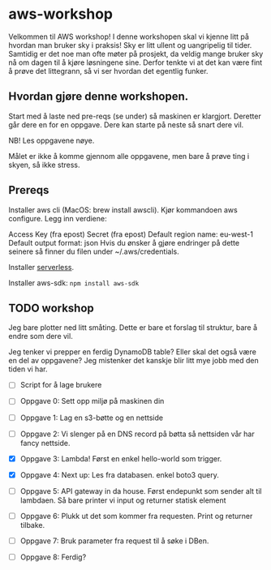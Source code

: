 # aws-workshop

Velkommen til AWS workshop!
I denne workshopen skal vi kjenne litt på hvordan man bruker sky i praksis!
Sky er litt ullent og uangripelig til tider. Samtidig er det noe man ofte møter på prosjekt, 
da veldig mange bruker sky nå om dagen til å kjøre løsningene sine. 
Derfor tenkte vi at det kan være fint å prøve det littegrann, så vi ser hvordan det egentlig funker. 

## Hvordan gjøre denne workshopen. 
Start med å laste ned pre-reqs (se under) så maskinen er klargjort. 
Deretter går dere en for en oppgave. Dere kan starte på neste så snart dere vil. 

NB! Les oppgavene nøye.

Målet er ikke å komme gjennom alle oppgavene, men bare å prøve ting i skyen, så ikke stress.

## Prereqs
Installer aws cli (MacOS: brew install awscli). Kjør kommandoen aws configure. Legg inn verdiene:

Access Key (fra epost)
Secret (fra epost)
Default region name: eu-west-1
Default output format: json
Hvis du ønsker å gjøre endringer på dette seinere så finner du filen under ~/.aws/credentials.

Installer [serverless](https://www.serverless.com/framework/docs/getting-started/).

Installer aws-sdk: `npm install aws-sdk`


## TODO workshop
Jeg bare plotter ned litt småting. Dette er bare et forslag til struktur, bare å endre som dere vil. 

Jeg tenker vi prepper en ferdig DynamoDB table? Eller skal det også være en del av oppgavene? Jeg mistenker det kanskje blir litt mye jobb med den tiden vi har.

- [ ] Script for å lage brukere
- [ ] Oppgave 0: Sett opp miljø på maskinen din
- [ ] Oppgave 1: Lag en s3-bøtte og en nettside
- [ ] Oppgave 2: Vi slenger på en DNS record på bøtta så nettsiden vår har fancy nettside.
- [x] Oppgave 3: Lambda! Først en enkel hello-world som trigger.
- [x] Oppgave 4: Next up: Les fra databasen. enkel boto3 query.
- [ ] Oppgave 5: API gateway in da house. Først endepunkt som sender alt til lambdaen. Så bare printer vi input og returner statisk element
- [ ] Oppgave 6: Plukk ut det som kommer fra requesten. Print og returner tilbake.
- [ ] Oppgave 7: Bruk parameter fra request til å søke i DBen. 
- [ ] Oppgave 8: Ferdig?

